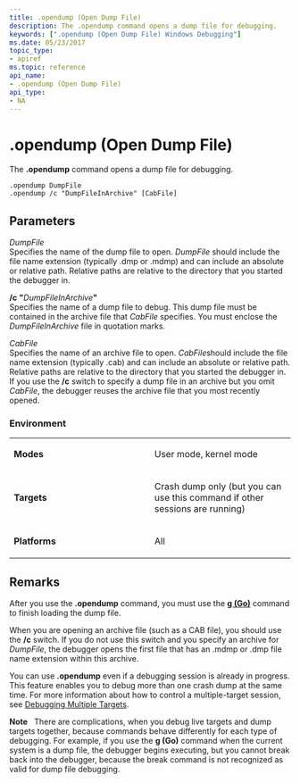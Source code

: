 ```yaml
---
title: .opendump (Open Dump File)
description: The .opendump command opens a dump file for debugging.
keywords: [".opendump (Open Dump File) Windows Debugging"]
ms.date: 05/23/2017
topic_type:
- apiref
ms.topic: reference
api_name:
- .opendump (Open Dump File)
api_type:
- NA
---
```


# .opendump (Open Dump File)


The **.opendump** command opens a dump file for debugging.

```dbgcmd
.opendump DumpFile 
.opendump /c "DumpFileInArchive" [CabFile] 
```

## <span id="ddk_meta_open_dump_file_dbg"></span><span id="DDK_META_OPEN_DUMP_FILE_DBG"></span>Parameters


<span id="_______DumpFile______"></span><span id="_______dumpfile______"></span><span id="_______DUMPFILE______"></span> *DumpFile*   
Specifies the name of the dump file to open. *DumpFile* should include the file name extension (typically .dmp or .mdmp) and can include an absolute or relative path. Relative paths are relative to the directory that you started the debugger in.

<span id="________c__DumpFileInArchive_"></span><span id="________c__dumpfileinarchive_"></span><span id="________C__DUMPFILEINARCHIVE_"></span> **/c** **"**<em>DumpFileInArchive</em>**"**  
Specifies the name of a dump file to debug. This dump file must be contained in the archive file that *CabFile* specifies. You must enclose the *DumpFileInArchive* file in quotation marks.

<span id="_______CabFile______"></span><span id="_______cabfile______"></span><span id="_______CABFILE______"></span> *CabFile*   
Specifies the name of an archive file to open. *CabFile*should include the file name extension (typically .cab) and can include an absolute or relative path. Relative paths are relative to the directory that you started the debugger in. If you use the **/c** switch to specify a dump file in an archive but you omit *CabFile*, the debugger reuses the archive file that you most recently opened.

### Environment

<table>
<colgroup>
<col width="50%" />
<col width="50%" />
</colgroup>
<tbody>
<tr class="odd">
<td align="left"><p><strong>Modes</strong></p></td>
<td align="left"><p>User mode, kernel mode</p></td>
</tr>
<tr class="even">
<td align="left"><p><strong>Targets</strong></p></td>
<td align="left"><p>Crash dump only (but you can use this command if other sessions are running)</p></td>
</tr>
<tr class="odd">
<td align="left"><p><strong>Platforms</strong></p></td>
<td align="left"><p>All</p></td>
</tr>
</tbody>
</table>

 

## Remarks

After you use the **.opendump** command, you must use the [**g (Go)**](g--go-.md) command to finish loading the dump file.

When you are opening an archive file (such as a CAB file), you should use the **/c** switch. If you do not use this switch and you specify an archive for *DumpFile*, the debugger opens the first file that has an .mdmp or .dmp file name extension within this archive.

You can use **.opendump** even if a debugging session is already in progress. This feature enables you to debug more than one crash dump at the same time. For more information about how to control a multiple-target session, see [Debugging Multiple Targets](../debugger/debugging-multiple-targets.md).

 
**Note**   There are complications, when you debug live targets and dump targets together, because commands behave differently for each type of debugging. For example, if you use the **g (Go)** command when the current system is a dump file, the debugger begins executing, but you cannot break back into the debugger, because the break command is not recognized as valid for dump file debugging.
 





